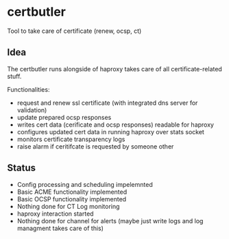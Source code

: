 # certbutler

Tool to take care of certificate (renew, ocsp, ct)

## Idea
The certbutler runs alongside of haproxy takes care of all certificate-related stuff.

Functionalities:
- request and renew ssl certificate (with integrated dns server for validation)
- update prepared ocsp responses
- writes cert data (cerificate and ocsp responses) readable for haproxy
- configures updated cert data in running haproxy over stats socket
- monitors certificate transparency logs
- raise alarm if ceritifcate is requested by someone other

## Status
- Config processing and scheduling impelemnted
- Basic ACME functionality implemented
- Basic OCSP functionality implemented
- Nothing done for CT Log monitoring
- haproxy interaction started
- Nothing done for channel for alerts (maybe just write logs and log managment takes care of this)
